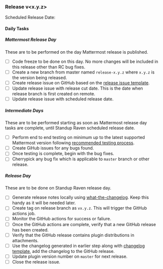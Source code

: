 ### Release v<x.y.z>

Scheduled Release Date: <scheduled release date>

#### Daily Tasks

##### Mattermost Release Day

These are to be performed on the day Mattermost release is published.

* [ ] Code freeze to be done on this day. No more changes will be included in this release other than RC bug fixes.
* [ ] Create a new branch from master named `release-x.y.z` where `x.y.z` is the version being released.
* [ ] Create release issue on GitHub based on the [release issue template](https://github.com/standup-raven/standup-raven/blob/master/docs/processes/index.md#release-issue-template).
* [ ] Update release issue with release cut date. This is the date when release branch is first created on remote.
* [ ] Update release issue with scheduled release date.

##### Intermediate Days

These are to be performed starting as soon as Mattermost release day tasks are complete, until 
Standup Raven scheduled release date.

* [ ] Perform end to end testing on minimum up to the latest supported Mattermost version following [recommended testing process](https://github.com/standup-raven/standup-raven/blob/master/docs/processes/index.md#testing-process).
* [ ] Create GiHub issues for any bugs found.
* [ ] Once testing is complete, begin with the bug fixes.
* [ ] Cherrypick any bug fix which is applicable to `master` branch or other release.

##### Release Day

These are to be done on Standup Raven release day.

* [ ] Generate release notes locally using [what-the-changelog](https://github.com/standup-raven/what-the-changelog). Keep this handy as it will be needed later.
* [ ] Create tag on release branch as `vx.y.z`. This will trigger the GitHub actions job.
* [ ] Monitor the GitHub actions for success or faliure.
* [ ] Once the GitHub actions are complete, verify that a new GitHub release has been created. 
* [ ] Verify that the GitHub release contains plugin distributions in attachments.
* [ ] Use the changelog generated in earlier step along with [changelog template](#changelog-template), add the changelog to the GitHub release.
* [ ] Update plugin version number on `master` for next release.
* [ ] Close the release issue.
